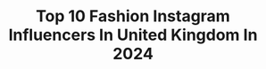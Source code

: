 ---
title: Top 10 Fashion Instagram Influencers In United Kingdom In 2024
description: >-
  Find top fashion Instagram influencers in United Kingdom in 2024. Most popular hashtags: #outfitinspo #couple #ootd.
platform: Instagram
hits: 3930
text_top: Discover the most popular Instagram accounts on inBeat.
text_bottom: inBeat aggregates 3930 Instagram influencers like this in United Kingdom for you to connect with.
profiles:
  - username: "effortlesslysarah"
    fullname: >-
      SARAH | Fashion | Luxury Lifestyle | Travel
    bio: >-
      Gods Child 📍 London 🇬🇧 from Silicon Valley Lover of Kindness, Fashion & Travel Founder of @effortless__studio 💌 info@effortlesslysarah.com
    location: "United Kingdom"
    followers: 22322
    engagement: 517
    commentsToLikes: 0.025319
    id: ckaparn12x7j70i7881g5xwdz
    verified: false
    hashtags: "#lunchview, #golden, #southoffrance, #gratitude"
  - username: "itschloe.n"
    fullname: >-
      CHLOE | FASHION BLOGGER
    bio: >-
      SF Bay Area | fashion, lifestyle and beauty🕊 fits straight from your Pinterest 🍸🖤 💌 email for collabs/PR: itschloe.nn@gmail.com
    location: "United Kingdom"
    followers: 41929
    engagement: 747
    commentsToLikes: 0.094633
    id: ckprgrbny882y0j23mhlhv5cm
    verified: false
    hashtags: "#fashionideas, #lifestylereels, #fashionlooks, #aestheticlifestyle"
  - username: "iamyeychii"
    fullname: >-
      Onyinyechi Anozie (Engr)
    bio: >-
      Fashion| Skincare| Lifestyle Living through my content 📷 Manchester 🇬🇧 2M+ YT views| 30K subs Cofounder- @facilbyyy ✉️- Onyinye@iamyeychi.com
    location: "United Kingdom"
    followers: 84024
    engagement: 2716
    commentsToLikes: 0.029827
    id: ckaorw78fp1100i78xx00y8fj
    verified: false
    hashtags: "#ootd, #howtostyle, #ukcontentcreator, #wigtutorial"
  - username: "_sageandoats"
    fullname: >-
      Chloe Mccormick
    bio: >-
      ✉️ sageandoatsbusiness@gmail.com ↟ fashion, lifestyle & coffee ↟ content creator for small businesses
    location: "United Kingdom"
    followers: 6781
    engagement: 691
    commentsToLikes: 0.232932
    id: cl03x2cus789g0i23q4l6hgbw
    verified: false
    hashtags: "#instagram, #like, #outfits, #minimaliststyle"
  - username: "melissaswardrobe"
    fullname: >-
      Melissa’s Wardrobe
    bio: >-
      Founder @itsalifestylehun Celebrity Fashion Stylist, Beauty Expert & Interior Decorator Melissaswardrobe@wmeagency.com
    location: "United Kingdom"
    followers: 339035
    engagement: 719
    commentsToLikes: 0.012950
    id: ck0udxvovk7yj0i19uwfxckji
    verified: false
    hashtags: "#dysonsupersonic, #dysonhair, #themikegala, #tiffanylock"
  - username: "sapphieruiz"
    fullname: >-
      Sapphie | Influencer
    bio: >-
      🇬🇧🇹🇹 Fashion | Beauty | Travel CEO @professume @modni.kolektiv @safswigsco Angel @sandisangels ‘ruizLM’ for 25% off @luvmehair
    location: "United Kingdom"
    followers: 30450
    engagement: 519
    commentsToLikes: 0.012638
    id: ck6u08qpce9af0j712wtjuc9o
    verified: false
    hashtags: "#luvmequeen, #luvmesales, #switchup, #chicmebabe"
  - username: "ellenextdoor"
    fullname: >-
      Elle Adams 💫
    bio: >-
      A bit of Fashion, Comedy, Travel & Lifestyle 📍 London 🎙 Co-Host of ‘Long Story Short’ podcast 💚 @fowlerssyndrome Ambassador
    location: "United Kingdom"
    followers: 147621
    engagement: 2342
    commentsToLikes: 0.028907
    id: ck0tyaxmcm7zv0i19ozep6l70
    verified: false
    hashtags: "#couple, #funnyreels, #zarahaul, #funny"
  - username: "eyesohailkhan"
    fullname: >-
      SOHAIL KHAN
    bio: >-
      ♔ : Streetwear Fashion & Outfit Inspiration ✉ : eyesohailkhan@gmail.com
    location: "United Kingdom"
    followers: 5068
    engagement: 1616
    commentsToLikes: 0.139896
    id: ck8t1xuhzxh5u0j786yoojb83
    verified: false
    hashtags: "#aesthetic, #pauseonline, #nclgallery, #cleanstyle"
  - username: "chelseadawna"
    fullname: >-
      CHELSEA DAWNA
    bio: >-
      🪡 Fashion, Sneakers & Mental Health Awareness 👽 Alien Girl 🤍 11:11 📍 London 👟 UK 5.5/6
    location: "United Kingdom"
    followers: 10029
    engagement: 490
    commentsToLikes: 0.165816
    id: ck8szexw3o6b20j78390oxpii
    verified: false
    hashtags: "#yeezy, #sneakercloset, #aj1, #ootdfashion"
  - username: "bellasabo_"
    fullname: >-
      Bella Sabo
    bio: >-
      formerly ‘onlybells’ Beauty | Fashion | Lifestyle London, UK bella@insanityhq.com
    location: "United Kingdom"
    followers: 368064
    engagement: 463
    commentsToLikes: 0.006140
    id: ck15tk593ihl60i19pvc7lpsy
    verified: false
    hashtags: "#rethinkingbeauty, #pradaskin, #pradabeauty, #makeup"
---